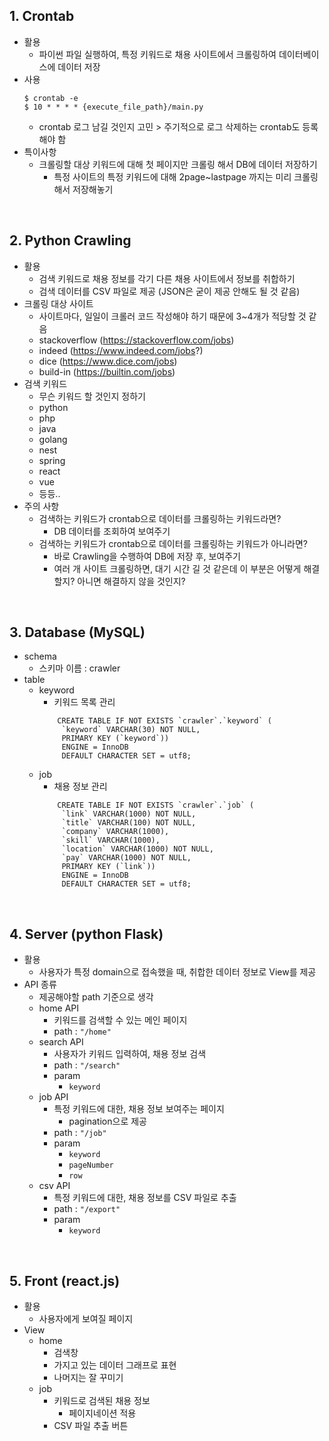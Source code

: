## 1. Crontab

- 활용
    - 파이썬 파일 실행하여, 특정 키워드로 채용 사이트에서 크롤링하여 데이터베이스에 데이터 저장
- 사용
    ```
    $ crontab -e
    $ 10 * * * * {execute_file_path}/main.py
    ```
    - crontab 로그 남길 것인지 고민 > 주기적으로 로그 삭제하는 crontab도 등록해야 함
- 특이사항
    - 크롤링할 대상 키워드에 대해 첫 페이지만 크롤링 해서 DB에 데이터 저장하기
        - 특정 사이트의 특정 키워드에 대해 2page~lastpage 까지는 미리 크롤링해서 저장해놓기

<br/>

## 2. Python Crawling

- 활용
    - 검색 키워드로 채용 정보를 각기 다른 채용 사이트에서 정보를 취합하기
    - 검색 데이터를 CSV 파일로 제공 (JSON은 굳이 제공 안해도 될 것 같음)
- 크롤링 대상 사이트
    - 사이트마다, 일일이 크롤러 코드 작성해야 하기 때문에 3~4개가 적당할 것 같음
    - stackoverflow (https://stackoverflow.com/jobs)
    - indeed (https://www.indeed.com/jobs?)
    - dice (https://www.dice.com/jobs)
    - build-in (https://builtin.com/jobs)
- 검색 키워드
    - 무슨 키워드 할 것인지 정하기
    - python
    - php
    - java
    - golang
    - nest
    - spring
    - react
    - vue
    - 등등..
- 주의 사항
    - 검색하는 키워드가 crontab으로 데이터를 크롤링하는 키워드라면?
        - DB 데이터를 조회하여 보여주기
    - 검색하는 키워드가 crontab으로 데이터를 크롤링하는 키워드가 아니라면?
        - 바로 Crawling을 수행하여 DB에 저장 후, 보여주기
        - 여러 개 사이트 크롤링하면, 대기 시간 길 것 같은데 이 부분은 어떻게 해결할지? 아니면 해결하지 않을 것인지?

<br/>

## 3. Database (MySQL)
- schema
    - 스키마 이름 : crawler
- table
    - keyword 
        - 키워드 목록 관리
        ```
            CREATE TABLE IF NOT EXISTS `crawler`.`keyword` (
             `keyword` VARCHAR(30) NOT NULL,
             PRIMARY KEY (`keyword`))
             ENGINE = InnoDB
             DEFAULT CHARACTER SET = utf8;
        ```
    - job
        - 채용 정보 관리
        ```
            CREATE TABLE IF NOT EXISTS `crawler`.`job` (
             `link` VARCHAR(1000) NOT NULL,
             `title` VARCHAR(100) NOT NULL,
             `company` VARCHAR(1000),
             `skill` VARCHAR(1000),
             `location` VARCHAR(1000) NOT NULL,
             `pay` VARCHAR(1000) NOT NULL,     
             PRIMARY KEY (`link`))
             ENGINE = InnoDB
             DEFAULT CHARACTER SET = utf8;
        ```
<br/>

## 4. Server (python Flask)

- 활용
    - 사용자가 특정 domain으로 접속했을 때, 취합한 데이터 정보로 View를 제공
- API 종류
    - 제공해야할 path 기준으로 생각
    - home API
        - 키워드를 검색할 수 있는 메인 페이지
        - path : `"/home"`
    - search API
        - 사용자가 키워드 입력하여, 채용 정보 검색
        - path : `"/search"`
        - param
            - `keyword`
    - job API
        - 특정 키워드에 대한, 채용 정보 보여주는 페이지
            - pagination으로 제공
        - path : `"/job"`
        - param
            - `keyword`
            - `pageNumber`
            - `row`
    - csv API
        - 특정 키워드에 대한, 채용 정보를 CSV 파일로 추출
        - path : `"/export"`
        - param
            - `keyword`
<br/>


## 5. Front (react.js)
- 활용
    - 사용자에게 보여질 페이지    
- View 
    - home
        - 검색창
        - 가지고 있는 데이터 그래프로 표현
        - 나머지는 잘 꾸미기 
    - job
        - 키워드로 검색된 채용 정보
            - 페이지네이션 적용
        - CSV 파일 추출 버튼   
<br/>
